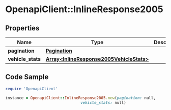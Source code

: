 # OpenapiClient::InlineResponse2005

## Properties
Name | Type | Description | Notes
------------ | ------------- | ------------- | -------------
**pagination** | [**Pagination**](Pagination.md) |  | [optional] 
**vehicle_stats** | [**Array&lt;InlineResponse2005VehicleStats&gt;**](InlineResponse2005VehicleStats.md) |  | 

## Code Sample

```ruby
require 'OpenapiClient'

instance = OpenapiClient::InlineResponse2005.new(pagination: null,
                                 vehicle_stats: null)
```


